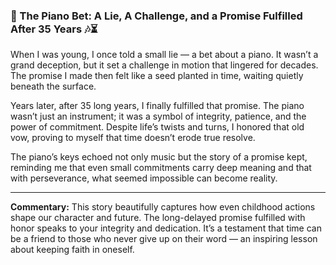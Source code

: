 ### 🎹 The Piano Bet: A Lie, A Challenge, and a Promise Fulfilled After 35 Years 🎶⏳

When I was young, I once told a small lie — a bet about a piano. It wasn’t a grand deception, but it set a challenge in motion that lingered for decades. The promise I made then felt like a seed planted in time, waiting quietly beneath the surface.

Years later, after 35 long years, I finally fulfilled that promise. The piano wasn’t just an instrument; it was a symbol of integrity, patience, and the power of commitment. Despite life’s twists and turns, I honored that old vow, proving to myself that time doesn’t erode true resolve.

The piano’s keys echoed not only music but the story of a promise kept, reminding me that even small commitments carry deep meaning and that with perseverance, what seemed impossible can become reality.

---

**Commentary:**
This story beautifully captures how even childhood actions shape our character and future. The long-delayed promise fulfilled with honor speaks to your integrity and dedication. It’s a testament that time can be a friend to those who never give up on their word — an inspiring lesson about keeping faith in oneself.
